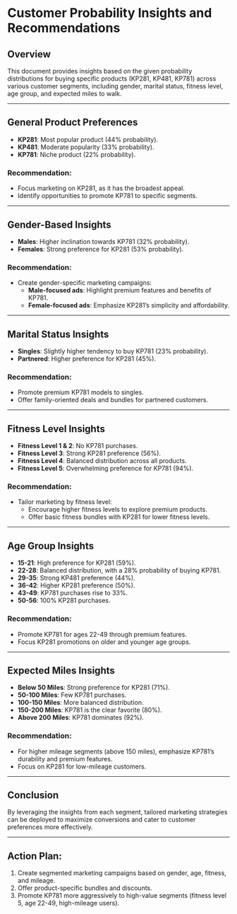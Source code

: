 # Customer Probability Insights and Recommendations

## Overview
This document provides insights based on the given probability distributions for buying specific products (KP281, KP481, KP781) across various customer segments, including gender, marital status, fitness level, age group, and expected miles to walk.

---

## **General Product Preferences**
- **KP281**: Most popular product (44% probability).
- **KP481**: Moderate popularity (33% probability).
- **KP781**: Niche product (22% probability).

### **Recommendation:**
- Focus marketing on KP281, as it has the broadest appeal.
- Identify opportunities to promote KP781 to specific segments.

---

## **Gender-Based Insights**
- **Males**: Higher inclination towards KP781 (32% probability).
- **Females**: Strong preference for KP281 (53% probability).

### **Recommendation:**
- Create gender-specific marketing campaigns:
  - **Male-focused ads**: Highlight premium features and benefits of KP781.
  - **Female-focused ads**: Emphasize KP281’s simplicity and affordability.

---

## **Marital Status Insights**
- **Singles**: Slightly higher tendency to buy KP781 (23% probability).
- **Partnered**: Higher preference for KP281 (45%).

### **Recommendation:**
- Promote premium KP781 models to singles.
- Offer family-oriented deals and bundles for partnered customers.

---

## **Fitness Level Insights**
- **Fitness Level 1 & 2**: No KP781 purchases.
- **Fitness Level 3**: Strong KP281 preference (56%).
- **Fitness Level 4**: Balanced distribution across all products.
- **Fitness Level 5**: Overwhelming preference for KP781 (94%).

### **Recommendation:**
- Tailor marketing by fitness level:
  - Encourage higher fitness levels to explore premium products.
  - Offer basic fitness bundles with KP281 for lower fitness levels.

---

## **Age Group Insights**
- **15-21**: High preference for KP281 (59%).
- **22-28**: Balanced distribution, with a 28% probability of buying KP781.
- **29-35**: Strong KP481 preference (44%).
- **36-42**: Higher KP281 preference (50%).
- **43-49**: KP781 purchases rise to 33%.
- **50-56**: 100% KP281 purchases.

### **Recommendation:**
- Promote KP781 for ages 22-49 through premium features.
- Focus KP281 promotions on older and younger age groups.

---

## **Expected Miles Insights**
- **Below 50 Miles**: Strong preference for KP281 (71%).
- **50-100 Miles**: Few KP781 purchases.
- **100-150 Miles**: More balanced distribution.
- **150-200 Miles**: KP781 is the clear favorite (80%).
- **Above 200 Miles**: KP781 dominates (92%).

### **Recommendation:**
- For higher mileage segments (above 150 miles), emphasize KP781’s durability and premium features.
- Focus on KP281 for low-mileage customers.

---

## Conclusion
By leveraging the insights from each segment, tailored marketing strategies can be deployed to maximize conversions and cater to customer preferences more effectively.

---

## **Action Plan:**
1. Create segmented marketing campaigns based on gender, age, fitness, and mileage.
2. Offer product-specific bundles and discounts.
3. Promote KP781 more aggressively to high-value segments (fitness level 5, age 22-49, high-mileage users).

